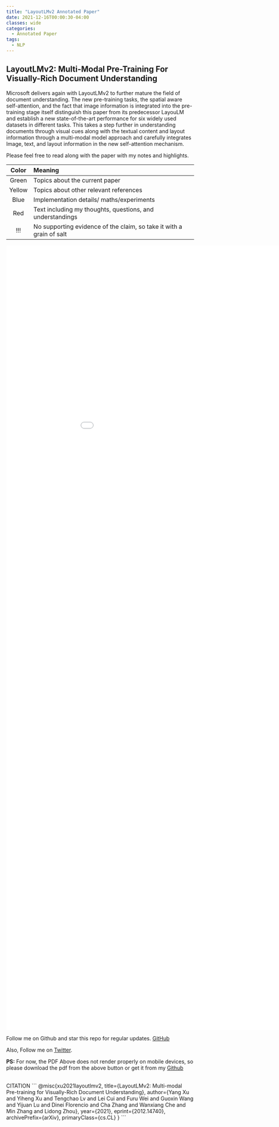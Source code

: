 ```yaml
---
title: "LayoutLMv2 Annotated Paper"
date: 2021-12-16T00:00:30-04:00
classes: wide
categories:
  - Annotated Paper
tags:
  - NLP
---
```


## LayoutLMv2: Multi-Modal Pre-Training For Visually-Rich Document Understanding ##

Microsoft delivers again with LayoutLMv2 to further mature the field of document understanding. The new pre-training tasks, the spatial aware self-attention, and the fact that image information is integrated into the pre-training stage itself distinguish this paper from its predecessor LayouLM and establish a new state-of-the-art performance for six widely used datasets in different tasks. This takes a step further in understanding documents through visual cues along with the textual content and layout information through a multi-modal model approach and carefully integrates Image, text, and layout information in the new self-attention mechanism. 
 


Please feel free to read along with the paper with my notes and highlights.

| Color | Meaning |
| :---: | :--- | 
| Green | Topics about the current paper |
| Yellow | Topics about other relevant references |
| Blue | Implementation details/ maths/experiments |
| Red | Text including my thoughts, questions, and understandings | 
| !!! | No supporting evidence of the claim, so take it with a grain of salt



<embed src="/assets/pdfs/LayoutLMv2.pdf" width="1000px" height="2100px" />



Follow me on Github and star this repo for regular updates. [GitHub](https://github.com/au1206/paper_annotations)

Also, Follow me on [Twitter](https://twitter.com/akshayuppal12). 


**PS:** For now, the PDF Above does not render properly on mobile devices, so please download the pdf from the above button or get it from my [Github](https://github.com/au1206/paper_annotations)

<br>
CITATION
```
@misc{xu2021layoutlmv2,
      title={LayoutLMv2: Multi-modal Pre-training for Visually-Rich Document Understanding}, 
      author={Yang Xu and Yiheng Xu and Tengchao Lv and Lei Cui and Furu Wei and Guoxin Wang and Yijuan Lu and Dinei Florencio and Cha Zhang and Wanxiang Che and Min Zhang and Lidong Zhou},
      year={2021},
      eprint={2012.14740},
      archivePrefix={arXiv},
      primaryClass={cs.CL}
}
```